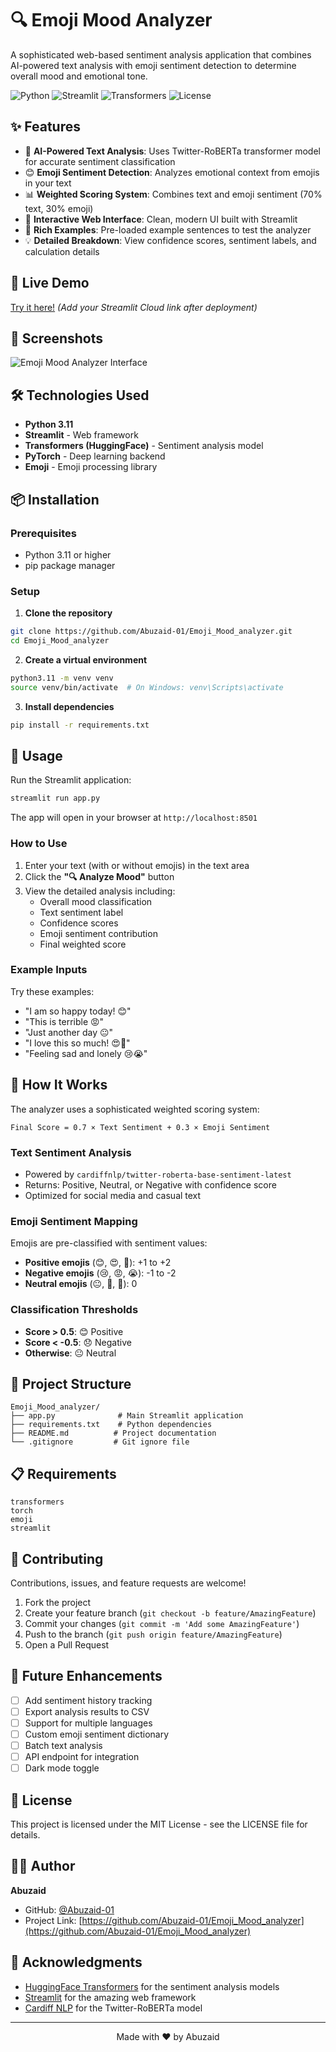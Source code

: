 # 🔍 Emoji Mood Analyzer

A sophisticated web-based sentiment analysis application that combines AI-powered text analysis with emoji sentiment detection to determine overall mood and emotional tone.

![Python](https://img.shields.io/badge/Python-3.11-blue)
![Streamlit](https://img.shields.io/badge/Streamlit-1.50.0-red)
![Transformers](https://img.shields.io/badge/Transformers-4.57.1-orange)
![License](https://img.shields.io/badge/License-MIT-green)

## ✨ Features

- 🤖 **AI-Powered Text Analysis**: Uses Twitter-RoBERTa transformer model for accurate sentiment classification
- 😊 **Emoji Sentiment Detection**: Analyzes emotional context from emojis in your text
- 📊 **Weighted Scoring System**: Combines text and emoji sentiment (70% text, 30% emoji)
- 🎨 **Interactive Web Interface**: Clean, modern UI built with Streamlit
- 📝 **Rich Examples**: Pre-loaded example sentences to test the analyzer
- 💡 **Detailed Breakdown**: View confidence scores, sentiment labels, and calculation details

## 🚀 Live Demo

[Try it here!](#) *(Add your Streamlit Cloud link after deployment)*

## 📸 Screenshots

![Emoji Mood Analyzer Interface](https://via.placeholder.com/800x400?text=Add+Screenshot+Here)

## 🛠️ Technologies Used

- **Python 3.11**
- **Streamlit** - Web framework
- **Transformers (HuggingFace)** - Sentiment analysis model
- **PyTorch** - Deep learning backend
- **Emoji** - Emoji processing library

## 📦 Installation

### Prerequisites

- Python 3.11 or higher
- pip package manager

### Setup

1. **Clone the repository**
```bash
git clone https://github.com/Abuzaid-01/Emoji_Mood_analyzer.git
cd Emoji_Mood_analyzer
```

2. **Create a virtual environment**
```bash
python3.11 -m venv venv
source venv/bin/activate  # On Windows: venv\Scripts\activate
```

3. **Install dependencies**
```bash
pip install -r requirements.txt
```

## 🎯 Usage

Run the Streamlit application:

```bash
streamlit run app.py
```

The app will open in your browser at `http://localhost:8501`

### How to Use

1. Enter your text (with or without emojis) in the text area
2. Click the **"🔍 Analyze Mood"** button
3. View the detailed analysis including:
   - Overall mood classification
   - Text sentiment label
   - Confidence scores
   - Emoji sentiment contribution
   - Final weighted score

### Example Inputs

Try these examples:
- "I am so happy today! 😊"
- "This is terrible 😡"
- "Just another day 😐"
- "I love this so much! 😍🥰"
- "Feeling sad and lonely 😢😭"

## 🧮 How It Works

The analyzer uses a sophisticated weighted scoring system:

```
Final Score = 0.7 × Text Sentiment + 0.3 × Emoji Sentiment
```

### Text Sentiment Analysis
- Powered by `cardiffnlp/twitter-roberta-base-sentiment-latest`
- Returns: Positive, Neutral, or Negative with confidence score
- Optimized for social media and casual text

### Emoji Sentiment Mapping
Emojis are pre-classified with sentiment values:
- **Positive emojis** (😊, 😍, 🥰): +1 to +2
- **Negative emojis** (😢, 😡, 😭): -1 to -2
- **Neutral emojis** (😐, 📅, 📝): 0

### Classification Thresholds
- **Score > 0.5**: 😊 Positive
- **Score < -0.5**: 😞 Negative
- **Otherwise**: 😐 Neutral

## 📁 Project Structure

```
Emoji_Mood_analyzer/
├── app.py              # Main Streamlit application
├── requirements.txt    # Python dependencies
├── README.md          # Project documentation
└── .gitignore         # Git ignore file
```

## 📋 Requirements

```
transformers
torch
emoji
streamlit
```

## 🤝 Contributing

Contributions, issues, and feature requests are welcome!

1. Fork the project
2. Create your feature branch (`git checkout -b feature/AmazingFeature`)
3. Commit your changes (`git commit -m 'Add some AmazingFeature'`)
4. Push to the branch (`git push origin feature/AmazingFeature`)
5. Open a Pull Request

## 📝 Future Enhancements

- [ ] Add sentiment history tracking
- [ ] Export analysis results to CSV
- [ ] Support for multiple languages
- [ ] Custom emoji sentiment dictionary
- [ ] Batch text analysis
- [ ] API endpoint for integration
- [ ] Dark mode toggle

## 📄 License

This project is licensed under the MIT License - see the LICENSE file for details.

## 👨‍💻 Author

**Abuzaid**

- GitHub: [@Abuzaid-01](https://github.com/Abuzaid-01)
- Project Link: [https://github.com/Abuzaid-01/Emoji_Mood_analyzer](https://github.com/Abuzaid-01/Emoji_Mood_analyzer)

## 🙏 Acknowledgments

- [HuggingFace Transformers](https://huggingface.co/transformers/) for the sentiment analysis models
- [Streamlit](https://streamlit.io/) for the amazing web framework
- [Cardiff NLP](https://huggingface.co/cardiffnlp) for the Twitter-RoBERTa model

---

<div align="center">
Made with ❤️ by Abuzaid
</div>
